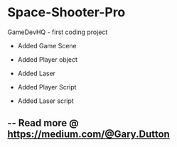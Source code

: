 # Space-Shooter-Pro
GameDevHQ - first coding project

- Added Game Scene
- Added Player object
- Added Laser

- Added Player Script
- Added Laser script


--
Read more @ https://medium.com/@Gary.Dutton
--

